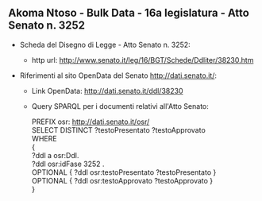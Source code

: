 ## Akoma Ntoso - Bulk Data - 16a legislatura - Atto Senato n. 3252 ##

* Scheda del Disegno di Legge - Atto Senato n. 3252:
	* http url: http://www.senato.it/leg/16/BGT/Schede/Ddliter/38230.htm

* Riferimenti al sito OpenData del Senato http://dati.senato.it/:
	* Link OpenData: http://dati.senato.it/ddl/38230
	* Query SPARQL per i documenti relativi all'Atto Senato:

        PREFIX osr: <http://dati.senato.it/osr/>  
		SELECT DISTINCT ?testoPresentato ?testoApprovato  
		WHERE  
		{  
		    ?ddl a osr:Ddl.  
		    ?ddl osr:idFase 3252 .  
		    OPTIONAL { ?ddl osr:testoPresentato ?testoPresentato }  
		    OPTIONAL { ?ddl osr:testoApprovato ?testoApprovato }  
		}
		